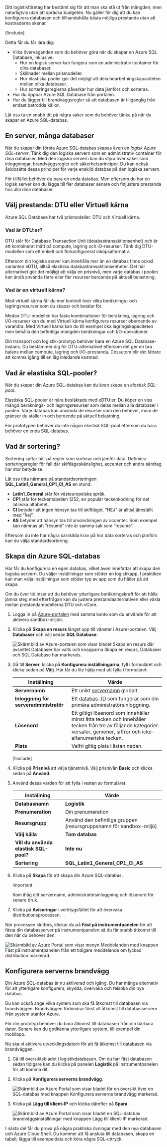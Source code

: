Ditt logistikföretag har bestämt sig för att man ska stå ut från mängden, men naturligtvis utan att spräcka budgeten. Nu gäller för dig att du kan konfigurera databasen och tillhandahålla bästa möjliga prestanda utan att kostnaderna skenar.

[!include[](../../../includes/azure-sandbox-activate.md)]

Detta får du får lära dig:

- Vilka överväganden som du behöver göra när du skapar en Azure SQL Database, inklusive:
  - Hur en logisk server kan fungera som en administrativ container för dina databaser.
  - Skillnader mellan prismodeller.
  - Hur elastiska pooler gör det möjligt att dela bearbetningskapaciteten mellan olika databaser.
  - Hur sorteringsreglerna påverkar hur data jämförs och sorteras.
- Hur du öppnar Azure SQL Database från portalen.
- Hur du lägger till brandväggsregler så att databasen är tillgänglig från endast betrodda källor.

Låt oss ta en snabb titt på några saker som du behöver tänka på när du skapar en Azure SQL-databas.

## <a name="one-server-many-databases"></a>En server, många databaser

När du skapar din första Azure SQL-databas skapas även en _logisk Azure SQL-server_. Tänk dig den logiska servern som en administrativ container för dina databaser. Med den logiska servern kan du styra över saker som inloggningar, brandväggsregler och säkerhetsprinciper. Du kan också åsidosätta dessa principer för varje enskild databas på den logiska servern.

För tillfället behöver du bara en enda databas. Men eftersom du har en logisk server kan du lägga till fler databaser senare och finjustera prestanda hos alla dina databaser.

## <a name="choose-performance-dtus-versus-vcores"></a>Välj prestanda: DTU eller Virtuell kärna

Azure SQL Database har två prismodeller: DTU och Virtuell kärna.

### <a name="what-are-dtus"></a>Vad är DTU:er?

DTU står för Database Transaction Unit (databastransaktionsenhet) och är ett kombinerat mått på compute, lagring och IO-resurser. Tänk dig DTU-modellen som ett enkelt och förkonfigurerat inköpsalternativ.

Eftersom din logiska server kan innehålla mer än en databas finns också varianten eDTU, alltså elastiska databastransaktionsenheter. Det här alternativet gör det möjligt att välja en prisnivå, men varje databas i poolen kan ändå använda färre eller fler resurser beroende på aktuell belastning.

### <a name="what-are-vcores"></a>Vad är en virtuell kärna?

Med virtuell kärna får du mer kontroll över vilka beräknings- och lagringsresurser som du skapar och betalar för.

Medan DTU-modellen har fasta kombinationer för beräkning, lagring och I/O-resurser kan du med Virtuell kärna konfigurera resurser oberoende av varandra. Med Virtuell kärna kan du till exempel öka lagringskapaciteten men behålla den befintliga mängden beräkningar och I/O-operationer.

Din transport och logistik-prototyp behöver bara en Azure SQL Database-instans. Du bestämmer dig för DTU-alternativet eftersom det ger en bra balans mellan compute, lagring och I/O-prestanda. Dessutom blir det lättare att komma igång till en låg inledande kostnad.

## <a name="what-are-sql-elastic-pools"></a>Vad är elastiska SQL-pooler?

När du skapar din Azure SQL-databas kan du även skapa en _elastisk SQL-pool_.

Elastiska SQL-pooler är nära besläktade med eDTU:er. Du köper en viss mängd beräknings- och lagringsresurser som delas mellan alla databaser i poolen. Varje databas kan använda de resurser som den behöver, inom de gränser du ställer in och beroende på aktuell belastning.

För prototypen behöver du inte någon elastisk SQL-pool eftersom du bara behöver en enda SQL-databas.

## <a name="what-is-collation"></a>Vad är sortering?

Sortering syftar här på regler som sorterar och jämför data. Definiera sorteringsregler för fall där skiftlägeskänslighet, accenter och andra särdrag har stor betydelse.

Låt oss titta närmare på standardsorteringen **SQL_Latin1_General_CP1_CI_AS** en stund.

- **Latin1_General** står för västeuropeiska språk.
- **CP1** står för teckentabellen 1252, en populär teckenkodning för det latinska alfabetet.
- **CI** betyder att ingen hänsyn tas till skiftläget. ”HEJ” är alltså jämställt med ”hej”.
- **AS** betyder att hänsyn tas till användningen av accenter. Som exempel kan nämnas att ”résumé” inte är samma sak som ”resume”.

Eftersom du inte har några särskilda krav på hur data sorteras och jämförs kan du välja standardsortering.

## <a name="create-your-azure-sql-database"></a>Skapa din Azure SQL-databas

Här får du konfigurera en egen databas, vilket även innefattar att skapa den logiska servern. Du väljer inställningar som stöder en logistikapp. I praktiken kan man välja inställningar som stöder typ av app som du håller på att skapa.

Om du över tid inser att du behöver ytterligare beräkningskraft för att hålla jämna steg med efterfrågan kan du justera prestandaalternativen eller växla mellan prestandamodellerna DTU och vCore.

1. Logga in på [Azure-portalen](https://portal.azure.com/learn.docs.microsoft.com?azure-portal=true) med samma konto som du använde för att aktivera sandbox-miljön.

1. Klicka på **Skapa en resurs** längst upp till vänster i Azure-portalen. Välj **Databaser** och välj sedan **SQL Database**.

   ![Skärmbild av Azure-portalen som visar bladet Skapa en resurs där avsnittet Databaser har valts och knapparna Skapa en resurs, Databaser och SQL Database har markerats.](../media/3-create-db.png)

1. Gå till **Server**, klicka på **Konfigurera inställningarna**, fyll i formuläret och klicka sedan på **Välj**. Här får du lite hjälp med att fylla i formuläret:

    | Inställning      | Värde |
    | ------------ | ----- |
    | **Servernamn** | Ett unikt [servernamn](https://docs.microsoft.com/azure/architecture/best-practices/naming-conventions) globalt. |
    | **Inloggning för serveradministratör** | Ett [databas-ID](https://docs.microsoft.com/sql/relational-databases/databases/database-identifiers) som fungerar som din primära administratörsinloggning. |
    | **Lösenord** | Ett giltigt lösenord som innehåller minst åtta tecken och innehåller tecken från tre av följande kategorier: versaler, gemener, siffror och icke-alfanumeriska tecken. |
    | **Plats** | Valfri giltig plats i listan nedan. |

    [!include[](../../../includes/azure-sandbox-regions-first-mention-note-friendly.md)]

1. Klicka på **Prisnivå** att välja tjänstnivå. Välj prisnivån **Basic** och klicka sedan på **Använd**.

1. Använd dessa värden för att fylla i resten av formuläret.

    | Inställning      | Värde |
    | ------------ | ----- |
    | **Databasnamn** | **Logistik** |
    | **Prenumeration** | Din prenumeration |
    | **Resursgrupp** |  Använd den befintliga gruppen <rgn>[resursgruppsnamn för sandbox-miljö]</rgn> |
    | **Välj källa** | **Tom databas** |
    | **Vill du använda elastisk SQL-pool?** | **Inte nu** |
    | **Sortering** | **SQL_Latin1_General_CP1_CI_AS** |

1. Klicka på **Skapa** för att skapa din Azure SQL-databas.

    > [!IMPORTANT]
    > Kom ihåg ditt servernamn, administratörsinloggning och lösenord för senare bruk.

1. Klicka på **Aviseringar** i verktygsfältet för att övervaka distributionsprocessen.

När processen slutförs, klickar du på **Fäst på instrumentpanelen** för att fästa din databasserver på instrumentpanelen så du får snabb åtkomst till den när du behöver den.

   ![Skärmbild av Azure Portal som visar menyn Meddelanden med knappen Fäst på instrumentpanelen från ett tidigare meddelande om lyckad distribution markerad.](../media/3-notifications-complete.png)

## <a name="set-the-server-firewall"></a>Konfigurera serverns brandvägg

Din Azure SQL-databas är nu aktiverad och igång. Du har många alternativ för att ytterligare konfigurera, skydda, övervaka och felsöka din nya databas.

Du kan också ange vilka system som ska få åtkomst till databasen via brandväggen. Brandväggen förhindrar först all åtkomst till databasservern från system utanför Azure.

För din prototyp behöver du bara åtkomst till databasen från din bärbara dator. Senare kan du godkänna ytterligare system, till exempel din mobilapp.

Nu ska vi aktivera utvecklingsdatorn för att få åtkomst till databasen via brandväggen.

1. Gå till översiktsbladet i logistikdatabasen. Om du har fäst databasen sedan tidigare kan du klicka på panelen **Logistik** på instrumentpanelen för att komma dit.

1. Klicka på **Konfigurera serverns brandvägg**.

    ![Skärmbild av Azure Portal som visar bladet för en översikt över en SQL-databas med knappen Konfigurera serverns brandvägg markerad.](../media/3-set-server-firewall.png)

1. Klicka på **Lägg till klient-IP** och klicka därefter på **Spara**.

    ![Skärmbild av Azure Portal som visar bladet en SQL-databas brandväggsinställningar med knappen Lägg till klient-IP markerad.](../media/3-add-client-ip.png)

I nästa del får du prova på några praktiska övningar med den nya databasen och Azure Cloud Shell. Du kommer att få ansluta till databasen, skapa en tabell, lägga till exempeldata och köra några SQL-uttryck.